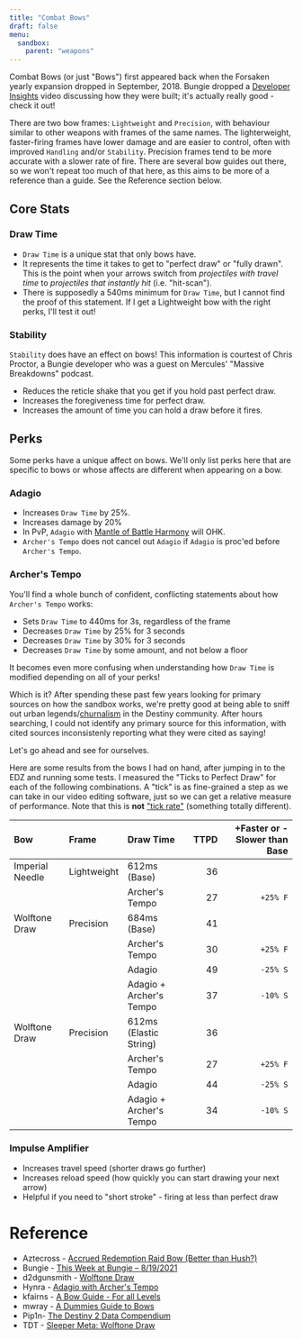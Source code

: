 ```yaml
---
title: "Combat Bows"
draft: false
menu:
  sandbox:
    parent: "weapons"
---
```


Combat Bows (or just "Bows") first appeared back when the Forsaken yearly expansion dropped in September, 2018. Bungie dropped a [Developer Insights](https://www.youtube.com/watch?v=Q_FrIbMMXF4) video discussing how they were built; it's actually really good - check it out!

There are two bow frames: `Lightweight` and `Precision`, with behaviour similar to other weapons with frames of the same names. The lighterweight, faster-firing frames have lower damage and are easier to control, often with improved `Handling` and/or `Stability`. Precision frames tend to be more accurate with a slower rate of fire. There are several bow guides out there, so we won't repeat too much of that here, as this aims to be more of a reference than a guide. See the Reference section below.

## Core Stats

### Draw Time

* `Draw Time` is a unique stat that only bows have.
* It represents the time it takes to get to "perfect draw" or "fully drawn". This is the point when your arrows switch from *projectiles with travel time* to *projectiles that instantly hit* (i.e. "hit-scan").
* There is supposedly a 540ms minimum for `Draw Time`, but I cannot find the proof of this statement. If I get a Lightweight bow with the right perks, I'll test it out!

### Stability

`Stability` does have an effect on bows! This information is courtest of Chris Proctor, a Bungie developer who was a guest on Mercules' "Massive Breakdowns" podcast.

* Reduces the reticle shake that you get if you hold past perfect draw.
* Increases the foregiveness time for perfect draw.
* Increases the amount of time you can hold a draw before it fires.

## Perks

Some perks have a unique affect on bows. We'll only list perks here that are specific to bows or whose affects are different when appearing on a bow.

### Adagio

* Increases `Draw Time` by 25%.
* Increases damage by 20%
* In PvP, `Adagio` with [Mantle of Battle Harmony](https://www.light.gg/db/items/3301944824/mantle-of-battle-harmony/) will OHK.
* `Archer's Tempo` does not cancel out `Adagio` if `Adagio` is proc'ed before `Archer's Tempo`.

### Archer's Tempo

You'll find a whole bunch of confident, conflicting statements about how `Archer's Tempo` works:

* Sets `Draw Time` to 440ms for 3s, regardless of the frame
* Decreases `Draw Time` by 25% for 3 seconds
* Decreases `Draw Time` by 30% for 3 seconds
* Decreases `Draw Time` by some amount, and not below a floor

It becomes even more confusing when understanding how `Draw Time` is modified depending on all of your perks!

Which is it? After spending these past few years looking for primary sources on how the sandbox works, we're pretty good at being able to sniff out urban legends/[churnalism](https://en.wikipedia.org/wiki/Churnalism) in the Destiny community. After hours searching, I could not identify any primary source for this information, with cited sources inconsistenly reporting what they were cited as saying!

Let's go ahead and see for ourselves.

Here are some results from the bows I had on hand, after jumping in to the EDZ and running some tests. I measured the "Ticks to Perfect Draw" for each of the following combinations. A "tick" is as fine-grained a step as we can take in our video editing software, just so we can get a relative measure of performance. Note that this is **not** ["tick rate"](https://www.reddit.com/r/Overwatch/comments/3u5kfg/everything_you_need_to_know_about_tick_rate/) (something totally different).

|Bow|Frame|Draw Time|TTPD|+Faster or -Slower than Base|
|:-|:-|:-|-:|-:|
|Imperial Needle|Lightweight|612ms (Base)|36||
|||Archer's Tempo|27|`+25% F`|
|Wolftone Draw|Precision|684ms (Base)|41||
|||Archer's Tempo|30|`+25% F`|
|||Adagio|49|`-25% S`|
|||Adagio + Archer's Tempo|37|`-10% S`|
|Wolftone Draw|Precision|612ms (Elastic String)|36||
|||Archer's Tempo|27|`+25% F`|
|||Adagio|44|`-25% S`|
|||Adagio + Archer's Tempo|34|`-10% S`|

### Impulse Amplifier

* Increases travel speed (shorter draws go further)
* Increases reload speed (how quickly you can start drawing your next arrow)
* Helpful if you need to "short stroke" - firing at less than perfect draw

# Reference

* Aztecross - [Accrued Redemption Raid Bow (Better than Hush?)](https://www.youtube.com/watch?v=wZuLeBTvR6Y)
* Bungie - [This Week at Bungie – 8/19/2021](https://www.bungie.net/en/Explore/Detail/News/50572)
* d2dgunsmith - [Wolftone Draw](https://d2gunsmith.com/w/3472875143)
* Hynra - [Adagio with Archer's Tempo](https://www.youtube.com/watch?v=---jT3r3uXs)
* kfairns - [A Bow Guide - For all Levels](https://www.reddit.com/r/DestinyTheGame/comments/kx1pfq/a_bow_guide_for_all_levels/)
* mwray - [A Dummies Guide to Bows](https://www.reddit.com/r/DestinyTheGame/comments/m9cf2e/a_dummies_guide_to_bows/)
* Pip1n- [The Destiny 2 Data Compendium](https://docs.google.com/spreadsheets/u/0/d/1WaxvbLx7UoSZaBqdFr1u32F2uWVLo-CJunJB4nlGUE4/htmlview#)
* TDT - [Sleeper Meta: Wolftone Draw](https://www.youtube.com/watch?v=lH8C_8pjnks)
